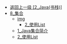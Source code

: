 - [返回上一级 [2_Java(书栈)]](page/后端/JavaNote/2_Java(书栈)/)
- [8_集合](page/后端/JavaNote/2_Java(书栈)/8_集合/)
  - [img](page/后端/JavaNote/2_Java(书栈)/8_集合/img/)
    - [2_使用List](page/后端/JavaNote/2_Java(书栈)/8_集合/img/2_使用List/)
  - [1_Java集合简介](page/后端/JavaNote/2_Java(书栈)/8_集合/1_Java集合简介.md)
  - [2_使用List](page/后端/JavaNote/2_Java(书栈)/8_集合/2_使用List.md)
